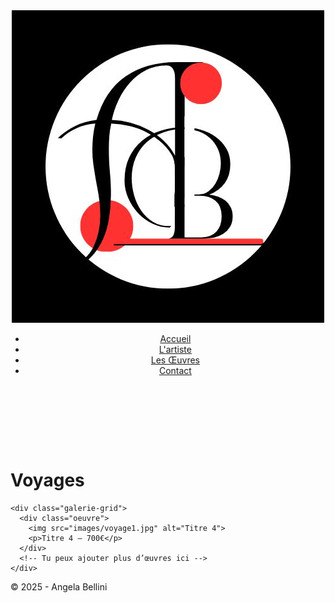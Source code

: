 <!DOCTYPE html>
<html lang="fr">
<head>
  <meta charset="UTF-8">
  <title>Voyages - Angela Bellini</title>
  <link rel="stylesheet" href="style.css">
</head>
  <style>
    .galerie-main {
      margin-top: 150px; /* Ajuste selon la hauteur de ta navbar */
    }

  </style>
<body>
  <header>
    <nav class="navbar">
      <div class="logo">
        <a href="index.html">
          <img src="images/Logo artiste.jpg" alt="Logo Angela Bellini" class="logo-img">
        </a>
      </div>
      <ul class="menu">
        <li><a href="index.html">Accueil</a></li>
        <li><a href="artiste.html">L'artiste</a></li>
        <li><a href="galerie.html">Les Œuvres</a></li>
        <li><a href="contact.html">Contact</a></li>
      </ul>
    </nav>
  </header>

  <main class="galerie-main">
    <h1 class="page-title">Voyages</h1>

    <div class="galerie-grid">
      <div class="oeuvre">
        <img src="images/voyage1.jpg" alt="Titre 4">
        <p>Titre 4 – 700€</p>
      </div>
      <!-- Tu peux ajouter plus d’œuvres ici -->
    </div>
  </main>

  <footer>
    <p>&copy; 2025 - Angela Bellini</p>
  </footer>
</body>
</html>
